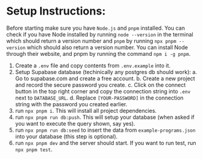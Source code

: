 # Setup Instructions:

Before starting make sure you have `Node.js` and `pnpm` installed. You can check if you have Node installed by running `node --version` in the terminal which should return a version number and `pnpm` by running `npx pnpm --version` which should also return a version number. You can install Node through their website, and pnpm by running the command `npm i -g pnpm`.

1. Create a `.env` file and copy contents from `.env.example` into it.
2. Setup Supabase database (techinically any postgres db should work):
   a. Go to supabase.com and create a free account.
   b. Create a new project and record the secure password you create.
   c. Click on the connect button in the top right corner and copy the connection string into `.env` next to `DATABASE_URL`.
   d. Replace `[YOUR-PASSWORD]` in the connection string with the password you created earlier.
3. run `npx pnpm i`. This will install all project dependencies.
4. run `npx pnpm run db:push`. This will setup your database (when asked if you want to execute the query shown, say yes).
5. run `npx pnpm run db:seed` to insert the data from `example-programs.json` into your database (this step is optional).
6. run `npx pnpm dev` and the server should start. If you want to run test, run `npx pnpm test`.
